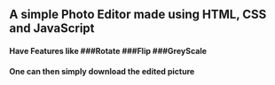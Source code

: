 ## A simple Photo Editor made using HTML, CSS and JavaScript

#### Have Features like ###Rotate ###Flip ###GreyScale
#### One can then simply download the edited picture
